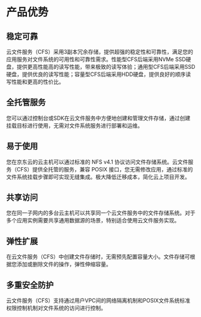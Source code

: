 # 产品优势

## 稳定可靠

云文件服务（CFS）采用3副本冗余存储，提供超强的稳定性和可靠性，满足您的应用服务对文件系统的可用性和可靠性需求。性能型CFS后端采用NVMe SSD硬盘，提供更高性能高的读写性能，带来极致的读写体验；通用型CFS后端采用SSD硬盘，提供优良的读写性能；容量型CFS后端采用HDD硬盘，提供良好的顺序读写性能和更高的性价比。

## 全托管服务

您可以通过控制台或SDK在云文件服务中方便地创建和管理文件存储，通过创建挂载目标进行使用，无需对文件系统服务进行部署和运维。

## 易于使用

您在京东云的云主机可以通过标准的 NFS v4.1 协议访问文件存储系统。云文件服务（CFS）提供全托管的服务，兼容 POSIX 接口，您无需修改应用，通过标准的文件系统挂载步骤即可实现无缝集成。极大降低迁移成本，简化云上项目开发。

## 共享访问

您在同一子网内的多台云主机可以共享同一个云文件服务中的文件存储系统。对于多个应用实例需要共享通用数据源的场景，特别适合使用云文件服务实现。

## 弹性扩展

在云文件服务（CFS）中创建文件存储时，无需预先配置容量大小。文件存储可根据您添加或删除文件的操作，弹性伸缩容量。

## 多重安全防护

云文件服务（CFS）支持通过用户VPC间的网络隔离机制和POSIX文件系统标准权限控制机制对文件系统的访问进行控制。
